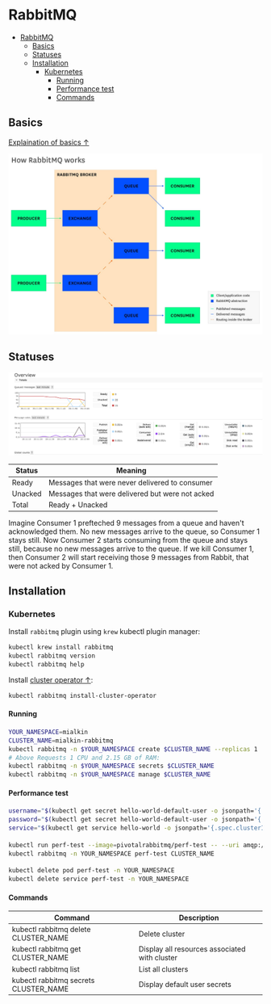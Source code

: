 # RabbitMQ

- [RabbitMQ](#rabbitmq)
  - [Basics](#basics)
  - [Statuses](#statuses)
  - [Installation](#installation)
    - [Kubernetes](#kubernetes)
      - [Running](#running)
      - [Performance test](#performance-test)
      - [Commands](#commands)

## Basics

[Explaination of basics ↑](https://www.rabbitmq.com/tutorials/amqp-concepts.html)

<img src="rmq.jpeg">

## Statuses

<img src="statuses.png">

| Status  | Meaning                                         |
| ------- | ----------------------------------------------- |
| Ready   | Messages that were never delivered to consumer  |
| Unacked | Messages that were delivered but were not acked |
| Total   | Ready + Unacked                                 |

Imagine Consumer 1 prefteched 9 messages from a queue and haven't acknowledged them. No new messages arrive to the queue, so Consumer 1 stays still. Now Consumer 2 starts consuming from the queue and stays still, because no new messages arrive to the queue. If we kill Consumer 1, then Consumer 2 will start receiving those 9 messages from Rabbit, that were not acked by Consumer 1.

## Installation

### Kubernetes

Install `rabbitmq` plugin using `krew` kubectl plugin manager:

```bash
kubectl krew install rabbitmq
kubectl rabbitmq version
kubectl rabbitmq help
```

Install [cluster operator ↑](https://www.rabbitmq.com/kubernetes/operator/operator-overview.html):

```bash
kubectl rabbitmq install-cluster-operator
```

#### Running

```bash
YOUR_NAMESPACE=mialkin
CLUSTER_NAME=mialkin-rabbitmq
kubectl rabbitmq -n $YOUR_NAMESPACE create $CLUSTER_NAME --replicas 1
# Above Requests 1 CPU and 2.15 GB of RAM:
kubectl rabbitmq -n $YOUR_NAMESPACE secrets $CLUSTER_NAME
kubectl rabbitmq -n $YOUR_NAMESPACE manage $CLUSTER_NAME
```

#### Performance test

```bash
username="$(kubectl get secret hello-world-default-user -o jsonpath='{.data.username}' | base64 --decode)"
password="$(kubectl get secret hello-world-default-user -o jsonpath='{.data.password}' | base64 --decode)"
service="$(kubectl get service hello-world -o jsonpath='{.spec.clusterIP}')"

kubectl run perf-test --image=pivotalrabbitmq/perf-test -- --uri amqp://$username:$password@$service
kubectl rabbitmq -n YOUR_NAMESPACE perf-test CLUSTER_NAME

kubectl delete pod perf-test -n YOUR_NAMESPACE
kubectl delete service perf-test -n YOUR_NAMESPACE
```

#### Commands

| Command                               | Description                                   |
| ------------------------------------- | --------------------------------------------- |
| kubectl rabbitmq delete CLUSTER_NAME  | Delete cluster                                |
| kubectl rabbitmq get CLUSTER_NAME     | Display all resources associated with cluster |
| kubectl rabbitmq list                 | List all clusters                             |
| kubectl rabbitmq secrets CLUSTER_NAME | Display default user secrets                  |
